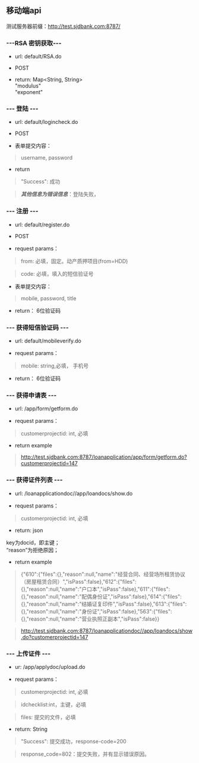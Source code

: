 ## 移动端api

测试服务器前缀：http://test.sjdbank.com:8787/

### ---RSA 密钥获取---
* url: default/RSA.do

* POST

* return: Map<String, String> <br>
"modulus"<br>
"exponent"<br>


### --- 登陆 ---

* url: default/logincheck.do

* POST

* 表单提交内容：<br>

> username,
> password

* return 

> "Success": 成功

> ***其他信息为错误信息***：登陆失败，




### --- 注册 ---
* url: default/register.do

* POST

* request params：

> from: 必填，固定。动产质押项目(from=HDD)

> code: 必填，填入的短信验证号

* 表单提交内容：<br>

> mobile,
> password,
> title

* return： 6位验证码


### --- 获得短信验证码 ---
* url: default/mobileverify.do

* request params：

> mobile: string,必填， 手机号

* return： 6位验证码

### --- 获得申请表 ---


* url: /app/form/getform.do

* request params：

> customerprojectid: int, 必填

* return example

> http://test.sjdbank.com:8787/loanapplication/app/form/getform.do?customerprojectid=147


### --- 获得证件列表 ---
* url: /loanapplicationdoc//app/loandocs/show.do

* request params：

> customerprojectid: int, 必填

* return: json

key为docid，即主键；<br>
“reason”为拒绝原因；<br>

* return example

>{"610":{"files":{},"reason":null,"name":"经营合同、经营场所租赁协议（房屋租赁合同）","isPass":false},"612":{"files":{},"reason":null,"name":"户口本","isPass":false},"611":{"files":{},"reason":null,"name":"配偶身份证","isPass":false},"614":{"files":{},"reason":null,"name":"结婚证复印件","isPass":false},"613":{"files":{},"reason":null,"name":"身份证","isPass":false},"563":{"files":{},"reason":null,"name":"营业执照正副本","isPass":false}}

>http://test.sjdbank.com:8787/loanapplicationdoc//app/loandocs/show.do?customerprojectid=147

### --- 上传证件 ---
* ur: /app/applydoc/upload.do

* request params：

> customerprojectid: int, 必填

> idchecklist:int，主键，必填

> files: 提交的文件，必填

* return: String

> "Success": 提交成功，response-code=200

> response_code=802：提交失败，并有显示错误原因。


